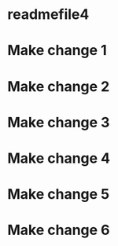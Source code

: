 # readmefile4
# Make change 1
# Make change 2
# Make change 3
# Make change 4
# Make change 5
# Make change 6
